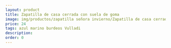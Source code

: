 ```yaml
---
layout: product
title: Zapatilla de casa cerrada con suela de goma
image: img/productos/zapatilla señora invierno/Zapatilla de casa cerrada con suela de goma=24=azul marino burdeos Vulladi.webp
price: 24
tags: azul marino burdeos Vulladi
description: 
order: 0
---
```

